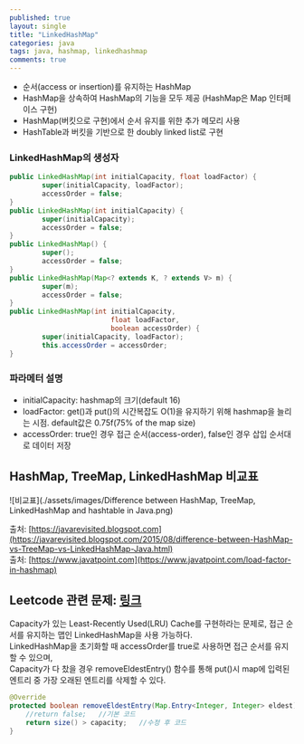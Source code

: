 ```yaml
---
published: true
layout: single
title: "LinkedHashMap"
categories: java
tags: java, hashmap, linkedhashmap
comments: true
---
```


* 순서(access or insertion)를 유지하는 HashMap
* HashMap을 상속하여 HashMap의 기능을 모두 제공 (HashMap은 Map 인터페이스 구현)
* HashMap(버킷으로 구현)에서 순서 유지를 위한 추가 메모리 사용
* HashTable과 버킷을 기반으로 한 doubly linked list로 구현
 
 
### LinkedHashMap의 생성자
```java
public LinkedHashMap(int initialCapacity, float loadFactor) {
        super(initialCapacity, loadFactor);
        accessOrder = false;
}
public LinkedHashMap(int initialCapacity) {
        super(initialCapacity);
        accessOrder = false;
}
public LinkedHashMap() {
        super();
        accessOrder = false;
}
public LinkedHashMap(Map<? extends K, ? extends V> m) {
        super(m);
        accessOrder = false;
}
public LinkedHashMap(int initialCapacity,
                         float loadFactor,
                         boolean accessOrder) {
        super(initialCapacity, loadFactor);
        this.accessOrder = accessOrder;
}
```

### 파라메터 설명
* initialCapacity: hashmap의 크기(default 16)
* loadFactor: get()과 put()의 시간복잡도 O(1)을 유지하기 위해 hashmap을 늘리는 시점. default값은 0.75f(75% of the map size)
* accessOrder: true인 경우 접근 순서(access-order), false인 경우 삽입 순서대로 데이터 저장



## HashMap, TreeMap, LinkedHashMap 비교표
![비교표](./assets/images/Difference between HashMap, TreeMap, LinkedHashMap and hashtable in Java.png)

출처: [https://javarevisited.blogspot.com](https://javarevisited.blogspot.com/2015/08/difference-between-HashMap-vs-TreeMap-vs-LinkedHashMap-Java.html)     
출처: [https://www.javatpoint.com](https://www.javatpoint.com/load-factor-in-hashmap)



## Leetcode 관련 문제: [링크](https://leetcode.com/problems/lru-cache/)
Capacity가 있는 Least-Recently Used(LRU) Cache를 구현하라는 문제로, 접근 순서를 유지하는 맵인 LinkedHashMap을 사용 가능하다.    
LinkedHashMap을 초기화할 때 accessOrder를 true로 사용하면 접근 순서를 유지할 수 있으며,     
Capacity가 다 찼을 경우 removeEldestEntry() 함수를 통해 put()시 map에 입력된 엔트리 중 가장 오래된 엔트리를 삭제할 수 있다.    

```java
@Override
protected boolean removeEldestEntry(Map.Entry<Integer, Integer> eldest) {
    //return false;   //기본 코드
    return size() > capacity;   //수정 후 코드
}
```
